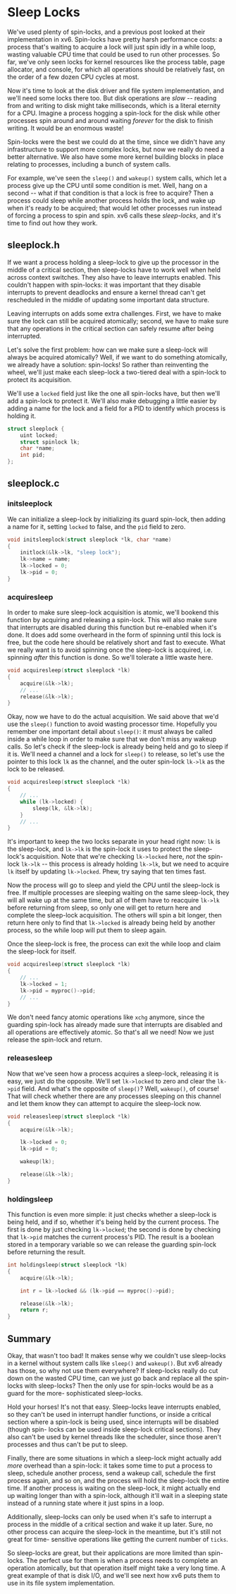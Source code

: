 # Sleep Locks

We've used plenty of spin-locks, and a previous post looked at their
implementation in xv6. Spin-locks have pretty harsh performance costs: a process
that's waiting to acquire a lock will just spin idly in a while loop, wasting
valuable CPU time that could be used to run other processes. So far, we've only
seen locks for kernel resources like the process table, page allocator, and
console, for which all operations should be relatively fast, on the order of a
few dozen CPU cycles at most.

Now it's time to look at the disk driver and file system implementation, and
we'll need some locks there too. But disk operations are *slow* -- reading from
and writing to disk might take milliseconds, which is a literal eternity for a
CPU. Imagine a process hogging a spin-lock for the disk while other processes
spin around and around waiting *forever* for the disk to finish writing. It
would be an enormous waste!

Spin-locks were the best we could do at the time, since we didn't have any
infrastructure to support more complex locks, but now we really do need a better
alternative. We also have some more kernel building blocks in place relating to
processes, including a bunch of system calls.

For example, we've seen the `sleep()` and `wakeup()` system calls, which let a
process give up the CPU until some condition is met. Well, hang on a second --
what if that condition is that a lock is free to acquire? Then a process could
sleep while another process holds the lock, and wake up when it's ready to be
acquired; that would let other processes run instead of forcing a process to
spin and spin. xv6 calls these *sleep-locks*, and it's time to find out how they
work.

## sleeplock.h

If we want a process holding a sleep-lock to give up the processor in the middle
of a critical section, then sleep-locks have to work well when held across
context switches. They also have to leave interrupts enabled. This couldn't
happen with spin-locks: it was important that they disable interrupts to prevent
deadlocks and ensure a kernel thread can't get rescheduled in the middle of
updating some important data structure.

Leaving interrupts on adds some extra challenges. First, we have to make sure
the lock can still be acquired atomically; second, we have to make sure that any
operations in the critical section can safely resume after being interrupted.

Let's solve the first problem: how can we make sure a sleep-lock will always be
acquired atomically? Well, if we want to do something atomically, we already
have a solution: spin-locks! So rather than reinventing the wheel, we'll just
make each sleep-lock a two-tiered deal with a spin-lock to protect its
acquisition.

We'll use a `locked` field just like the one all spin-locks have, but then we'll
add a spin-lock to protect it. We'll also make debugging a little easier by
adding a name for the lock and a field for a PID to identify which process is
holding it.
```c
struct sleeplock {
    uint locked;
    struct spinlock lk;
    char *name;
    int pid;
};
```

## sleeplock.c

### initsleeplock

We can initialize a sleep-lock by initializing its guard spin-lock, then adding
a name for it, setting `locked` to false, and the `pid` field to zero.
```c
void initsleeplock(struct sleeplock *lk, char *name)
{
    initlock(&lk->lk, "sleep lock");
    lk->name = name;
    lk->locked = 0;
    lk->pid = 0;
}
```

### acquiresleep

In order to make sure sleep-lock acquisition is atomic, we'll bookend this
function by acquiring and releasing a spin-lock. This will also make sure that
interrupts are disabled during this function but re-enabled when it's done. It
does add some overheard in the form of spinning until this lock is free, but the
code here should be relatively short and fast to execute. What we really want is
to avoid spinning once the sleep-lock is acquired, i.e. spinning *after* this
function is done. So we'll tolerate a little waste here.
```c
void acquiresleep(struct sleeplock *lk)
{
    acquire(&lk->lk);
    // ...
    release(&lk->lk);
}
```

Okay, now we have to do the actual acquisition. We said above that we'd use the
`sleep()` function to avoid wasting processor time. Hopefully you remember one
important detail about `sleep()`: it must always be called inside a while loop
in order to make sure that we don't miss any wakeup calls. So let's check if the
sleep-lock is already being held and go to sleep if it is. We'll need a channel
and a lock for `sleep()` to release, so let's use the pointer to this lock `lk`
as the channel, and the outer spin-lock `lk->lk` as the lock to be released.
```c
void acquiresleep(struct sleeplock *lk)
{
    // ...
    while (lk->locked) {
        sleep(lk, &lk->lk);
    }
    // ...
}
```
It's important to keep the two locks separate in your head right now: `lk` is
the sleep-lock, and `lk->lk` is the spin-lock it uses to protect the sleep-lock's
acquisition. Note that we're checking `lk->locked` here, *not* the spin-lock
`lk->lk` -- this process is already holding `lk->lk`, but we need to acquire
`lk` itself by updating `lk->locked`. Phew, try saying that ten times fast.

Now the process will go to sleep and yield the CPU until the sleep-lock is free.
If multiple processes are sleeping waiting on the same sleep-lock, they will all
wake up at the same time, but all of them have to reacquire `lk->lk` before
returning from sleep, so only one will get to return here and complete the
sleep-lock acquisition. The others will spin a bit longer, then return here only
to find that `lk->locked` is already being held by another process, so the while
loop will put them to sleep again.

Once the sleep-lock is free, the process can exit the while loop and claim the
sleep-lock for itself.
```c
void acquiresleep(struct sleeplock *lk)
{
    // ...
    lk->locked = 1;
    lk->pid = myproc()->pid;
    // ...
}
```
We don't need fancy atomic operations like `xchg` anymore, since the guarding
spin-lock has already made sure that interrupts are disabled and all operations
are effectively atomic. So that's all we need! Now we just release the spin-lock
and return.

### releasesleep

Now that we've seen how a process acquires a sleep-lock, releasing it is easy,
we just do the opposite. We'll set `lk->locked` to zero and clear the `lk->pid`
field. And what's the opposite of `sleep()`? Well, `wakeup()`, of course! That
will check whether there are any processes sleeping on this channel and let them
know they can attempt to acquire the sleep-lock now.
```c
void releasesleep(struct sleeplock *lk)
{
    acquire(&lk->lk);

    lk->locked = 0;
    lk->pid = 0;

    wakeup(lk);

    release(&lk->lk);
}
```

### holdingsleep

This function is even more simple: it just checks whether a sleep-lock is being
held, and if so, whether it's being held by the current process. The first is
done by just checking `lk->locked`; the second is done by checking that `lk->pid`
matches the current process's PID. The result is a boolean stored in a temporary
variable so we can release the guarding spin-lock before returning the result.
```c
int holdingsleep(struct sleeplock *lk)
{
    acquire(&lk->lk);

    int r = lk->locked && (lk->pid == myproc()->pid);

    release(&lk->lk);
    return r;
}
```

## Summary

Okay, that wasn't too bad! It makes sense why we couldn't use sleep-locks in a
kernel without system calls like `sleep()` and `wakeup()`. But xv6 already has
those, so why not use them everywhere? If sleep-locks really do cut down on the
wasted CPU time, can we just go back and replace all the spin-locks with
sleep-locks? Then the only use for spin-locks would be as a guard for the more-
sophisticated sleep-locks.

Hold your horses! It's not that easy. Sleep-locks leave interrupts enabled, so
they can't be used in interrupt handler functions, or inside a critical section
where a spin-lock is being used, since interrupts will be disabled (though spin-
locks can be used inside sleep-lock critical sections). They also can't be used
by kernel threads like the scheduler, since those aren't processes and thus
can't be put to sleep.

Finally, there are some situations in which a sleep-lock might actually add
*more* overhead than a spin-lock: it takes some time to put a process to sleep,
schedule another process, send a wakeup call, schedule the first process again,
and so on, and the process will hold the sleep-lock the entire time. If another
process is waiting on the sleep-lock, it might actually end up waiting longer
than with a spin-lock, although it'll wait in a sleeping state instead of a
running state where it just spins in a loop.

Additionally, sleep-locks can only be used when it's safe to interrupt a process
in the middle of a critical section and wake it up later. Sure, no other process
can acquire the sleep-lock in the meantime, but it's still not great for time-
sensitive operations like getting the current number of `ticks`.

So sleep-locks are great, but their applications are more limited than spin-
locks. The perfect use for them is when a process needs to complete an operation
atomically, but that operation itself might take a very long time. A great
example of that is disk I/O, and we'll see next how xv6 puts them to use in its
file system implementation.
